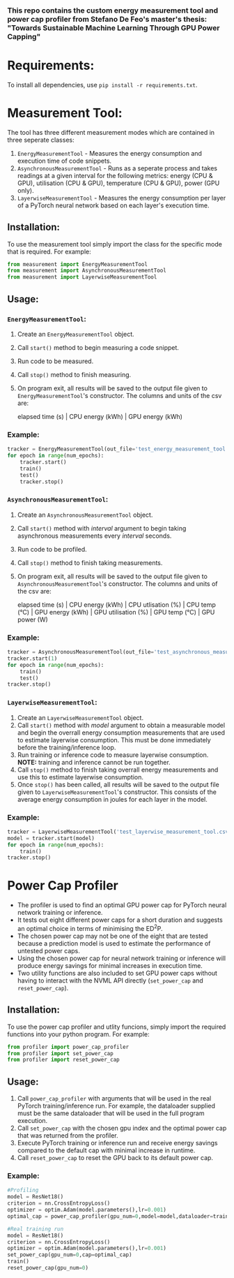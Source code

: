 ### This repo contains the custom energy measurement tool and power cap profiler from Stefano De Feo's master's thesis: "Towards Sustainable Machine Learning Through GPU Power Capping"

# Requirements:

To install all dependencies, use ```pip install -r requirements.txt```.

# Measurement Tool:

The tool has three different measurement modes which are contained in three seperate classes:
1. ```EnergyMeasurementTool``` - Measures the energy consumption and execution time of code snippets.
2. ```AsynchronousMeasurementTool``` - Runs as a seperate process and takes readings at a given interval for the following metrics: energy (CPU & GPU), utilisation (CPU & GPU), temperature (CPU & GPU), power (GPU only).
3. ```LayerwiseMeasurementTool``` - Measures the energy consumption per layer of a PyTorch neural network based on each layer's execution time.

## Installation:

To use the measurement tool simply import the class for the specific mode that is required. For example:

```python
from measurement import EnergyMeasurementTool
from measurement import AsynchronousMeasurementTool
from measurement import LayerwiseMeasurementTool 
```

## Usage:

### ```EnergyMeasurementTool```:

1. Create an ```EnergyMeasurementTool``` object.
2. Call ```start()``` method to begin measuring a code snippet.
3. Run code to be measured.
4. Call ```stop()``` method to finish measuring.
5. On program exit, all results will be saved to the output file given to ```EnergyMeasurementTool```'s constructor. The columns and units of the csv are: 

    elapsed time (s) | CPU energy (kWh) | GPU energy (kWh)

### Example:

```python
tracker = EnergyMeasurementTool(out_file='test_energy_measurement_tool.csv',gpu_num=0)
for epoch in range(num_epochs):
    tracker.start()
    train()
    test()
    tracker.stop()
```

### ```AsynchronousMeasurementTool```:

1. Create an ```AsynchronousMeasurementTool``` object.
2. Call ```start()``` method with *interval* argument to begin taking asynchronous measurements every *interval* seconds.
3. Run code to be profiled.
4. Call ```stop()``` method to finish taking measurements.
5. On program exit, all results will be saved to the output file given to ```AsynchronousMeasurementTool```'s constructor. The columns and units of the csv are: 

    elapsed time (s) | CPU energy (kWh) | CPU utlisation (%) | CPU temp (&deg;C) | GPU energy (kWh) | GPU utilisation (%) | GPU temp (&deg;C) | GPU power (W)

### Example:

```python
tracker = AsynchronousMeasurementTool(out_file='test_asynchronous_measurement_tool.csv',gpu_num=0)
tracker.start(1)
for epoch in range(num_epochs):
    train()
    test()
tracker.stop()
```

### ```LayerwiseMeasurementTool```:

1. Create an ```LayerwiseMeasurementTool``` object.
2. Call ```start()``` method with *model* argument to obtain a measurable model and begin the overrall energy consumption measurements that are used to estimate layerwise consumption. This must be done immediately before the training/inference loop.
3. Run training or inference code to measure layerwise consumption. **NOTE:** training and inference cannot be run together.
3. Call ```stop()``` method to finish taking overrall energy measurements and use this to estimate layerwise consumption.
4. Once ```stop()``` has been called, all results will be saved to the output file given to ```LayerwiseMeasurementTool```'s constructor. This consists of the average energy consumption in joules for each layer in the model.

### Example:

```python
tracker = LayerwiseMeasurementTool('test_layerwise_measurement_tool.csv',0)
model = tracker.start(model)
for epoch in range(num_epochs):
    train()
tracker.stop()
```

# Power Cap Profiler

- The profiler is used to find an optimal GPU power cap for PyTorch neural network training or inference.
- It tests out eight different power caps for a short duration and suggests an optimal choice in terms of minimising the ED<sup>2</sup>P.
- The chosen power cap may not be one of the eight that are tested because a prediction model is used to estimate the performance of untested power caps.
- Using the chosen power cap for neural network training or inference will produce energy savings for minimal increases in execution time.
- Two utility functions are also included to set GPU power caps without having to interact with the NVML API directly (```set_power_cap``` and ```reset_power_cap```).

## Installation:

To use the power cap profiler and utlity funcions, simply import the required functions into your python program. For example:

```python
from profiler import power_cap_profiler
from profiler import set_power_cap
from profiler import reset_power_cap
```

## Usage:

1. Call ```power_cap_profiler``` with arguments that will be used in the real PyTorch training/inference run. For example, the dataloader supplied must be the same dataloader that will be used in the full program execution.
2. Call ```set_power_cap``` with the chosen gpu index and the optimal power cap that was returned from the profiler.
3. Execute PyTorch training or inference run and receive energy savings compared to the default cap with minimal increase in runtime.
4. Call ```reset_power_cap``` to reset the GPU back to its default power cap.

### Example:

```python
#Profiling
model = ResNet18()
criterion = nn.CrossEntropyLoss()
optimizer = optim.Adam(model.parameters(),lr=0.001)
optimal_cap = power_cap_profiler(gpu_num=0,model=model,dataloader=trainloader,train=True,loss_fn=criterion,optimizer=optimizer,out_file='test_power_cap_profiler.csv')

#Real training run
model = ResNet18()
criterion = nn.CrossEntropyLoss()
optimizer = optim.Adam(model.parameters(),lr=0.001)
set_power_cap(gpu_num=0,cap=optimal_cap)
train()
reset_power_cap(gpu_num=0)
```